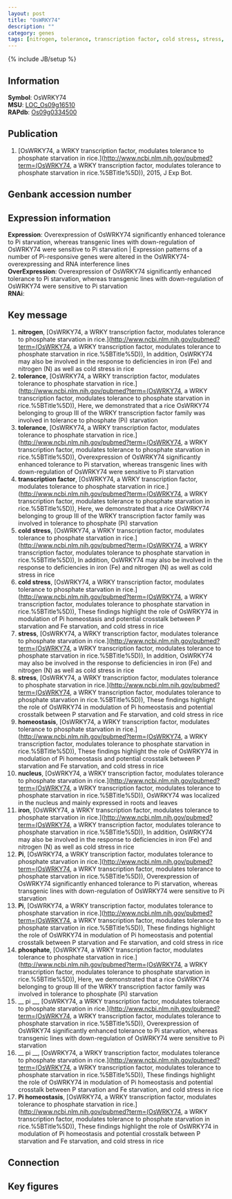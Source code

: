 ```yaml
---
layout: post
title: "OsWRKY74"
description: ""
category: genes
tags: [nitrogen, tolerance, transcription factor, cold stress, stress, homeostasis, nucleus, iron, Pi, phosphate,  pi , Pi homeostasis, Gene]
---
```

{% include JB/setup %}

## Information
__Symbol__: OsWRKY74  
__MSU__: [LOC_Os09g16510](http://rice.plantbiology.msu.edu/cgi-bin/ORF_infopage.cgi?orf=LOC_Os09g16510)  
__RAPdb__: [Os09g0334500](http://rapdb.dna.affrc.go.jp/viewer/gbrowse_details/irgsp1?name=Os09g0334500)  

## Publication
1. [OsWRKY74, a WRKY transcription factor, modulates tolerance to phosphate starvation in rice.](http://www.ncbi.nlm.nih.gov/pubmed?term=(OsWRKY74, a WRKY transcription factor, modulates tolerance to phosphate starvation in rice.%5BTitle%5D)), 2015, J Exp Bot.

## Genbank accession number

## Expression information
__Expression__: Overexpression of OsWRKY74 significantly enhanced tolerance to Pi starvation, whereas transgenic lines with down-regulation of OsWRKY74 were sensitive to Pi starvation |  Expression patterns of a number of Pi-responsive genes were altered in the OsWRKY74-overexpressing and RNA interference lines  
__OverExpression__: Overexpression of OsWRKY74 significantly enhanced tolerance to Pi starvation, whereas transgenic lines with down-regulation of OsWRKY74 were sensitive to Pi starvation  
__RNAi__:  

## Key message
1. __nitrogen__, [OsWRKY74, a WRKY transcription factor, modulates tolerance to phosphate starvation in rice.](http://www.ncbi.nlm.nih.gov/pubmed?term=(OsWRKY74, a WRKY transcription factor, modulates tolerance to phosphate starvation in rice.%5BTitle%5D)),  In addition, OsWRKY74 may also be involved in the response to deficiencies in iron (Fe) and nitrogen (N) as well as cold stress in rice
2. __tolerance__, [OsWRKY74, a WRKY transcription factor, modulates tolerance to phosphate starvation in rice.](http://www.ncbi.nlm.nih.gov/pubmed?term=(OsWRKY74, a WRKY transcription factor, modulates tolerance to phosphate starvation in rice.%5BTitle%5D)),  Here, we demonstrated that a rice OsWRKY74 belonging to group III of the WRKY transcription factor family was involved in tolerance to phosphate (Pi) starvation
3. __tolerance__, [OsWRKY74, a WRKY transcription factor, modulates tolerance to phosphate starvation in rice.](http://www.ncbi.nlm.nih.gov/pubmed?term=(OsWRKY74, a WRKY transcription factor, modulates tolerance to phosphate starvation in rice.%5BTitle%5D)),  Overexpression of OsWRKY74 significantly enhanced tolerance to Pi starvation, whereas transgenic lines with down-regulation of OsWRKY74 were sensitive to Pi starvation
4. __transcription factor__, [OsWRKY74, a WRKY transcription factor, modulates tolerance to phosphate starvation in rice.](http://www.ncbi.nlm.nih.gov/pubmed?term=(OsWRKY74, a WRKY transcription factor, modulates tolerance to phosphate starvation in rice.%5BTitle%5D)),  Here, we demonstrated that a rice OsWRKY74 belonging to group III of the WRKY transcription factor family was involved in tolerance to phosphate (Pi) starvation
5. __cold stress__, [OsWRKY74, a WRKY transcription factor, modulates tolerance to phosphate starvation in rice.](http://www.ncbi.nlm.nih.gov/pubmed?term=(OsWRKY74, a WRKY transcription factor, modulates tolerance to phosphate starvation in rice.%5BTitle%5D)),  In addition, OsWRKY74 may also be involved in the response to deficiencies in iron (Fe) and nitrogen (N) as well as cold stress in rice
6. __cold stress__, [OsWRKY74, a WRKY transcription factor, modulates tolerance to phosphate starvation in rice.](http://www.ncbi.nlm.nih.gov/pubmed?term=(OsWRKY74, a WRKY transcription factor, modulates tolerance to phosphate starvation in rice.%5BTitle%5D)),  These findings highlight the role of OsWRKY74 in modulation of Pi homeostasis and potential crosstalk between P starvation and Fe starvation, and cold stress in rice
7. __stress__, [OsWRKY74, a WRKY transcription factor, modulates tolerance to phosphate starvation in rice.](http://www.ncbi.nlm.nih.gov/pubmed?term=(OsWRKY74, a WRKY transcription factor, modulates tolerance to phosphate starvation in rice.%5BTitle%5D)),  In addition, OsWRKY74 may also be involved in the response to deficiencies in iron (Fe) and nitrogen (N) as well as cold stress in rice
8. __stress__, [OsWRKY74, a WRKY transcription factor, modulates tolerance to phosphate starvation in rice.](http://www.ncbi.nlm.nih.gov/pubmed?term=(OsWRKY74, a WRKY transcription factor, modulates tolerance to phosphate starvation in rice.%5BTitle%5D)),  These findings highlight the role of OsWRKY74 in modulation of Pi homeostasis and potential crosstalk between P starvation and Fe starvation, and cold stress in rice
9. __homeostasis__, [OsWRKY74, a WRKY transcription factor, modulates tolerance to phosphate starvation in rice.](http://www.ncbi.nlm.nih.gov/pubmed?term=(OsWRKY74, a WRKY transcription factor, modulates tolerance to phosphate starvation in rice.%5BTitle%5D)),  These findings highlight the role of OsWRKY74 in modulation of Pi homeostasis and potential crosstalk between P starvation and Fe starvation, and cold stress in rice
10. __nucleus__, [OsWRKY74, a WRKY transcription factor, modulates tolerance to phosphate starvation in rice.](http://www.ncbi.nlm.nih.gov/pubmed?term=(OsWRKY74, a WRKY transcription factor, modulates tolerance to phosphate starvation in rice.%5BTitle%5D)),  OsWRKY74 was localized in the nucleus and mainly expressed in roots and leaves
11. __iron__, [OsWRKY74, a WRKY transcription factor, modulates tolerance to phosphate starvation in rice.](http://www.ncbi.nlm.nih.gov/pubmed?term=(OsWRKY74, a WRKY transcription factor, modulates tolerance to phosphate starvation in rice.%5BTitle%5D)),  In addition, OsWRKY74 may also be involved in the response to deficiencies in iron (Fe) and nitrogen (N) as well as cold stress in rice
12. __Pi__, [OsWRKY74, a WRKY transcription factor, modulates tolerance to phosphate starvation in rice.](http://www.ncbi.nlm.nih.gov/pubmed?term=(OsWRKY74, a WRKY transcription factor, modulates tolerance to phosphate starvation in rice.%5BTitle%5D)),  Overexpression of OsWRKY74 significantly enhanced tolerance to Pi starvation, whereas transgenic lines with down-regulation of OsWRKY74 were sensitive to Pi starvation
13. __Pi__, [OsWRKY74, a WRKY transcription factor, modulates tolerance to phosphate starvation in rice.](http://www.ncbi.nlm.nih.gov/pubmed?term=(OsWRKY74, a WRKY transcription factor, modulates tolerance to phosphate starvation in rice.%5BTitle%5D)),  These findings highlight the role of OsWRKY74 in modulation of Pi homeostasis and potential crosstalk between P starvation and Fe starvation, and cold stress in rice
14. __phosphate__, [OsWRKY74, a WRKY transcription factor, modulates tolerance to phosphate starvation in rice.](http://www.ncbi.nlm.nih.gov/pubmed?term=(OsWRKY74, a WRKY transcription factor, modulates tolerance to phosphate starvation in rice.%5BTitle%5D)),  Here, we demonstrated that a rice OsWRKY74 belonging to group III of the WRKY transcription factor family was involved in tolerance to phosphate (Pi) starvation
15. __ pi __, [OsWRKY74, a WRKY transcription factor, modulates tolerance to phosphate starvation in rice.](http://www.ncbi.nlm.nih.gov/pubmed?term=(OsWRKY74, a WRKY transcription factor, modulates tolerance to phosphate starvation in rice.%5BTitle%5D)),  Overexpression of OsWRKY74 significantly enhanced tolerance to Pi starvation, whereas transgenic lines with down-regulation of OsWRKY74 were sensitive to Pi starvation
16. __ pi __, [OsWRKY74, a WRKY transcription factor, modulates tolerance to phosphate starvation in rice.](http://www.ncbi.nlm.nih.gov/pubmed?term=(OsWRKY74, a WRKY transcription factor, modulates tolerance to phosphate starvation in rice.%5BTitle%5D)),  These findings highlight the role of OsWRKY74 in modulation of Pi homeostasis and potential crosstalk between P starvation and Fe starvation, and cold stress in rice
17. __Pi homeostasis__, [OsWRKY74, a WRKY transcription factor, modulates tolerance to phosphate starvation in rice.](http://www.ncbi.nlm.nih.gov/pubmed?term=(OsWRKY74, a WRKY transcription factor, modulates tolerance to phosphate starvation in rice.%5BTitle%5D)),  These findings highlight the role of OsWRKY74 in modulation of Pi homeostasis and potential crosstalk between P starvation and Fe starvation, and cold stress in rice

## Connection

## Key figures


